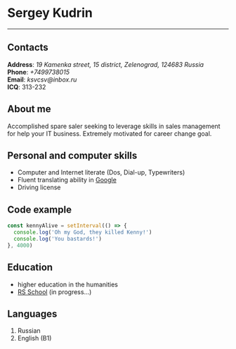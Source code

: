 # Sergey Kudrin

---

## Contacts

**Address**: _19 Kamenka street, 15 district, Zelenograd, 124683 Russia_  
**Phone**: _+7499738015_  
**Email**: _ksvcsv@inbox.ru_  
**ICQ**: 313-232

## About me

Accomplished spare saler seeking to leverage skills in sales management for help your IT business. Extremely motivated for career change goal.

## Personal and computer skills

- Computer and Internet literate (Dos, Dial-up, Typewriters)
- Fluent translating ability in [Google](https://www.google.com/search?sca_esv=317e6ae4902de9ac&sxsrf=ADLYWIJeyhPxpncKZyTADcv9qoECL2_mcQ:1719221177267&q=funny+fat+cat&udm=2&fbs=AEQNm0DpvuYEwHLg4ukM13djj3L-QHoYfc9S0SPPH_LNq0-s-glyVvhUn4PiSMZXzyjuHWodxg8jPuyPvM4lB7W6j98tUsZypfw-hBO51sk4Mdx7iYopxB9EpB6F8LdfazyUzrmxHnDyYEDVCnX3qwOAckZcqsnV2pM2KnlA7JWUEV6LiIcNiGUMFKf0De8JrBWb5XODlBEMMGJuu_6_R5uVLEpdRm8_qpAbNXdvUnQN64v4ESTk6kM&sa=X&ved=2ahUKEwjQwL789fOGAxX0AxAIHdouA_EQtKgLegQIFhAB&biw=1705&bih=855&dpr=1.5)
- Driving license

## Code example

```javascript
const kennyAlive = setInterval(() => {
  console.log('Oh my God, they killed Kenny!')
  console.log('You bastards!')
}, 4000)
```

## Education

- higher education in the humanities
- [RS School](https://rs.school) (in progress...)

## Languages

1. Russian
2. English (B1)
